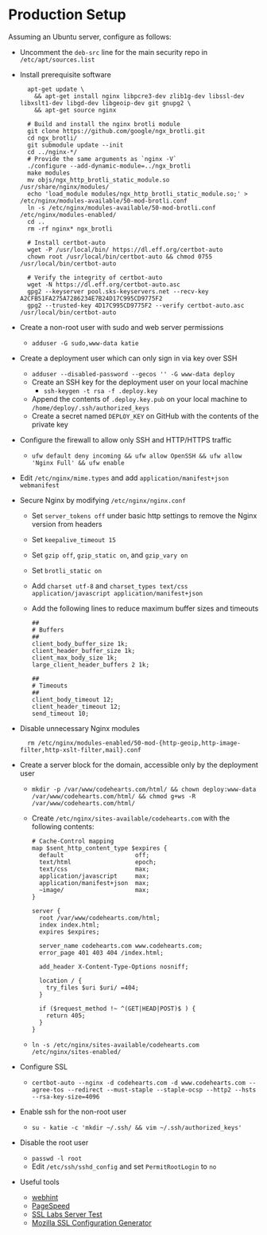 # Production Setup

Assuming an Ubuntu server, configure as follows:

- Uncomment the `deb-src` line for the main security repo in `/etc/apt/sources.list`
- Install prerequisite software

        apt-get update \
          && apt-get install nginx libpcre3-dev zlib1g-dev libssl-dev libxslt1-dev libgd-dev libgeoip-dev git gnupg2 \
          && apt-get source nginx

        # Build and install the nginx brotli module
        git clone https://github.com/google/ngx_brotli.git
        cd ngx_brotli/
        git submodule update --init
        cd ../nginx-*/
        # Provide the same arguments as `nginx -V`
        ./configure --add-dynamic-module=../ngx_brotli
        make modules
        mv objs/ngx_http_brotli_static_module.so /usr/share/nginx/modules/
        echo 'load_module modules/ngx_http_brotli_static_module.so;' > /etc/nginx/modules-available/50-mod-brotli.conf
        ln -s /etc/nginx/modules-available/50-mod-brotli.conf /etc/nginx/modules-enabled/
        cd ..
        rm -rf nginx* ngx_brotli

        # Install certbot-auto
        wget -P /usr/local/bin/ https://dl.eff.org/certbot-auto
        chown root /usr/local/bin/certbot-auto && chmod 0755 /usr/local/bin/certbot-auto

        # Verify the integrity of certbot-auto
        wget -N https://dl.eff.org/certbot-auto.asc
        gpg2 --keyserver pool.sks-keyservers.net --recv-key A2CFB51FA275A7286234E7B24D17C995CD9775F2
        gpg2 --trusted-key 4D17C995CD9775F2 --verify certbot-auto.asc /usr/local/bin/certbot-auto

- Create a non-root user with sudo and web server permissions
  - `adduser -G sudo,www-data katie`
- Create a deployment user which can only sign in via key over SSH
  - `adduser --disabled-password --gecos '' -G www-data deploy`
  - Create an SSH key for the deployment user on your local machine
    - `ssh-keygen -t rsa -f .deploy.key`
  - Append the contents of `.deploy.key.pub` on your local machine to `/home/deploy/.ssh/authorized_keys`
  - Create a secret named `DEPLOY_KEY` on GitHub with the contents of the private key
- Configure the firewall to allow only SSH and HTTP/HTTPS traffic
  - `ufw default deny incoming && ufw allow OpenSSH && ufw allow 'Nginx Full' && ufw enable`
- Edit `/etc/nginx/mime.types` and add `application/manifest+json webmanifest`
- Secure Nginx by modifying `/etc/nginx/nginx.conf`
  - Set `server_tokens off` under basic http settings to remove the Nginx version from headers
  - Set `keepalive_timeout 15`
  - Set `gzip off`, `gzip_static on`, and `gzip_vary on`
  - Set `brotli_static on`
  - Add `charset utf-8` and `charset_types text/css application/javascript application/manifest+json`
  - Add the following lines to reduce maximum buffer sizes and timeouts

        ##
        # Buffers
        ##
        client_body_buffer_size 1k;
        client_header_buffer_size 1k;
        client_max_body_size 1k;
        large_client_header_buffers 2 1k;

        ##
        # Timeouts
        ##
        client_body_timeout 12;
        client_header_timeout 12;
        send_timeout 10;

- Disable unnecessary Nginx modules

        rm /etc/nginx/modules-enabled/50-mod-{http-geoip,http-image-filter,http-xslt-filter,mail}.conf

- Create a server block for the domain, accessible only by the deployment user
  - `mkdir -p /var/www/codehearts.com/html/ && chown deploy:www-data /var/www/codehearts.com/html/ && chmod g+ws -R /var/www/codehearts.com/html/`
  - Create `/etc/nginx/sites-available/codehearts.com` with the following contents:

        # Cache-Control mapping
        map $sent_http_content_type $expires {
          default                    off;
          text/html                  epoch;
          text/css                   max;
          application/javascript     max;
          application/manifest+json  max;
          ~image/                    max;
        }

        server {
          root /var/www/codehearts.com/html;
          index index.html;
          expires $expires;

          server_name codehearts.com www.codehearts.com;
          error_page 401 403 404 /index.html;

          add_header X-Content-Type-Options nosniff;

          location / {
            try_files $uri $uri/ =404;
          }

          if ($request_method !~ ^(GET|HEAD|POST)$ ) {
            return 405;
          }
        }
  - `ln -s /etc/nginx/sites-available/codehearts.com /etc/nginx/sites-enabled/`
- Configure SSL
  - `certbot-auto --nginx -d codehearts.com -d www.codehearts.com --agree-tos --redirect --must-staple --staple-ocsp --http2 --hsts --rsa-key-size=4096`
- Enable ssh for the non-root user
  - `su - katie -c 'mkdir ~/.ssh/ && vim ~/.ssh/authorized_keys'`
- Disable the root user
  - `passwd -l root`
  - Edit `/etc/ssh/sshd_config` and set `PermitRootLogin` to `no`
- Useful tools
  - [webhint](https://webhint.io)
  - [PageSpeed](https://developers.google.com/speed/pagespeed/insights/)
  - [SSL Labs Server Test](https://www.ssllabs.com/ssltest/)
  - [Mozilla SSL Configuration Generator](https://ssl-config.mozilla.org/#server=nginx)
